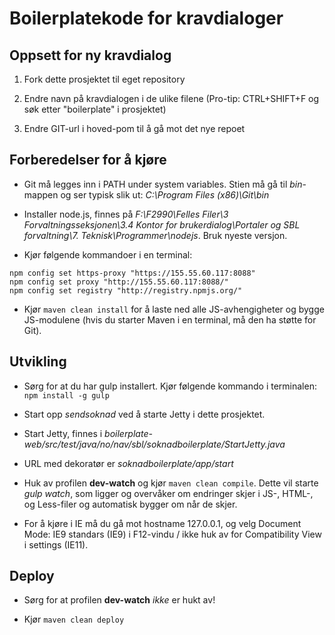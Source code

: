 Boilerplatekode for kravdialoger
================

## Oppsett for ny kravdialog

1. Fork dette prosjektet til eget repository

2. Endre navn på kravdialogen i de ulike filene (Pro-tip: CTRL+SHIFT+F og søk etter "boilerplate" i prosjektet)

3. Endre GIT-url i hoved-pom til å gå mot det nye repoet

## Forberedelser for å kjøre

* Git må legges inn i PATH under system variables. Stien må gå til *bin*-mappen og ser typisk slik ut: *C:\Program Files (x86)\Git\bin*

* Installer node.js, finnes på *F:\F2990\Felles Filer\3 Forvaltningsseksjonen\3.4 Kontor for brukerdialog\Portaler og SBL forvaltning\7. Teknisk\Programmer\nodejs*. Bruk nyeste versjon.

* Kjør følgende kommandoer i en terminal:

```
npm config set https-proxy "https://155.55.60.117:8088"
npm config set proxy "http://155.55.60.117:8088/"
npm config set registry "http://registry.npmjs.org/"
```

* Kjør `maven clean install` for å laste ned alle JS-avhengigheter og bygge JS-modulene (hvis du starter Maven i en terminal, må den ha støtte for Git).

## Utvikling

* Sørg for at du har gulp installert. Kjør følgende kommando i terminalen: `npm install -g gulp`

* Start opp *sendsoknad* ved å starte Jetty i dette prosjektet.

* Start Jetty, finnes i *boilerplate-web/src/test/java/no/nav/sbl/soknadboilerplate/StartJetty.java*

* URL med dekoratør er *soknadboilerplate/app/start*

* Huk av profilen **dev-watch** og kjør `maven clean compile`. Dette vil starte *gulp watch*, som ligger og overvåker om endringer skjer i JS-, HTML-, og Less-filer og automatisk bygger om når de skjer.

* For å kjøre i IE må du gå mot hostname 127.0.0.1, og velg Document Mode: IE9 standars (IE9) i F12-vindu / ikke huk av for Compatibility View i settings (IE11).

## Deploy

* Sørg for at profilen **dev-watch** *ikke* er hukt av!

* Kjør `maven clean deploy`